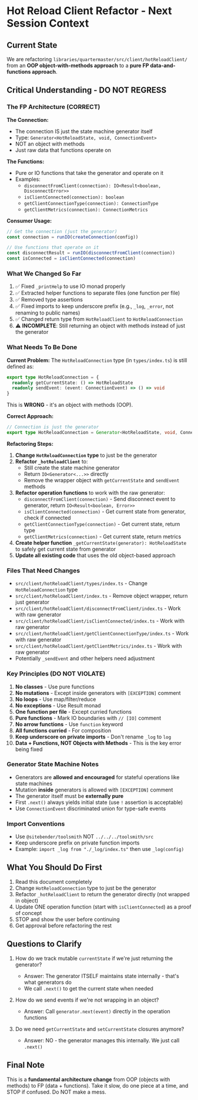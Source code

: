 # Hot Reload Client Refactor - Next Session Context

## Current State

We are refactoring `libraries/quartermaster/src/client/hotReloadClient/` from an **OOP object-with-methods approach** to a **pure FP data-and-functions approach**.

## Critical Understanding - DO NOT REGRESS

### The FP Architecture (CORRECT)

**The Connection:**
- The connection IS just the state machine generator itself
- Type: `Generator<HotReloadState, void, ConnectionEvent>`
- NOT an object with methods
- Just raw data that functions operate on

**The Functions:**
- Pure or IO functions that take the generator and operate on it
- Examples:
  - `disconnectFromClient(connection): IO<Result<boolean, DisconnectError>>`
  - `isClientConnected(connection): boolean`
  - `getClientConnectionType(connection): ConnectionType`
  - `getClientMetrics(connection): ConnectionMetrics`

**Consumer Usage:**
```typescript
// Get the connection (just the generator)
const connection = runIO(createConnection(config))

// Use functions that operate on it
const disconnectResult = runIO(disconnectFromClient(connection))
const isConnected = isClientConnected(connection)
```

### What We Changed So Far

1. ✅ Fixed `_printHelp` to use IO monad properly
2. ✅ Extracted helper functions to separate files (one function per file)
3. ✅ Removed type assertions
4. ✅ Fixed imports to keep underscore prefix (e.g., `_log`, `_error`, not renaming to public names)
5. ✅ Changed return type from `HotReloadClient` to `HotReloadConnection`
6. ⚠️ **INCOMPLETE**: Still returning an object with methods instead of just the generator

### What Needs To Be Done

**Current Problem:**
The `HotReloadConnection` type (in `types/index.ts`) is still defined as:
```typescript
export type HotReloadConnection = {
  readonly getCurrentState: () => HotReloadState
  readonly sendEvent: (event: ConnectionEvent) => () => void
}
```

This is **WRONG** - it's an object with methods (OOP).

**Correct Approach:**
```typescript
// Connection is just the generator
export type HotReloadConnection = Generator<HotReloadState, void, ConnectionEvent>
```

**Refactoring Steps:**

1. **Change `HotReloadConnection` type** to just be the generator
2. **Refactor `_hotReloadClient`** to:
   - Still create the state machine generator
   - Return `IO<Generator<...>>` directly
   - Remove the wrapper object with `getCurrentState` and `sendEvent` methods
3. **Refactor operation functions** to work with the raw generator:
   - `disconnectFromClient(connection)` - Send disconnect event to generator, return `IO<Result<boolean, Error>>`
   - `isClientConnected(connection)` - Get current state from generator, check if connected
   - `getClientConnectionType(connection)` - Get current state, return type
   - `getClientMetrics(connection)` - Get current state, return metrics
4. **Create helper function** `_getCurrentState(generator): HotReloadState` to safely get current state from generator
5. **Update all existing code** that uses the old object-based approach

### Files That Need Changes

- `src/client/hotReloadClient/types/index.ts` - Change `HotReloadConnection` type
- `src/client/hotReloadClient/index.ts` - Remove object wrapper, return just generator
- `src/client/hotReloadClient/disconnectFromClient/index.ts` - Work with raw generator
- `src/client/hotReloadClient/isClientConnected/index.ts` - Work with raw generator
- `src/client/hotReloadClient/getClientConnectionType/index.ts` - Work with raw generator
- `src/client/hotReloadClient/getClientMetrics/index.ts` - Work with raw generator
- Potentially `_sendEvent` and other helpers need adjustment

### Key Principles (DO NOT VIOLATE)

1. **No classes** - Use pure functions
2. **No mutations** - Except inside generators with `[EXCEPTION]` comment
3. **No loops** - Use map/filter/reduce
4. **No exceptions** - Use Result monad
5. **One function per file** - Except curried functions
6. **Pure functions** - Mark IO boundaries with `// [IO]` comment
7. **No arrow functions** - Use `function` keyword
8. **All functions curried** - For composition
9. **Keep underscore on private imports** - Don't rename `_log` to `log`
10. **Data + Functions, NOT Objects with Methods** - This is the key error being fixed

### Generator State Machine Notes

- Generators are **allowed and encouraged** for stateful operations like state machines
- Mutation **inside** generators is allowed with `[EXCEPTION]` comment
- The generator itself must be **externally pure**
- First `.next()` always yields initial state (use `!` assertion is acceptable)
- Use `ConnectionEvent` discriminated union for type-safe events

### Import Conventions

- Use `@sitebender/toolsmith` NOT `../../../toolsmith/src`
- Keep underscore prefix on private function imports
- Example: `import _log from "./_log/index.ts"` then use `_log(config)`

## What You Should Do First

1. Read this document completely
2. Change `HotReloadConnection` type to just be the generator
3. Refactor `_hotReloadClient` to return the generator directly (not wrapped in object)
4. Update ONE operation function (start with `isClientConnected`) as a proof of concept
5. STOP and show the user before continuing
6. Get approval before refactoring the rest

## Questions to Clarify

1. How do we track mutable `currentState` if we're just returning the generator?
   - Answer: The generator ITSELF maintains state internally - that's what generators do
   - We call `.next()` to get the current state when needed

2. How do we send events if we're not wrapping in an object?
   - Answer: Call `generator.next(event)` directly in the operation functions

3. Do we need `getCurrentState` and `setCurrentState` closures anymore?
   - Answer: NO - the generator manages this internally. We just call `.next()`

## Final Note

This is a **fundamental architecture change** from OOP (objects with methods) to FP (data + functions). Take it slow, do one piece at a time, and STOP if confused. Do NOT make a mess.
